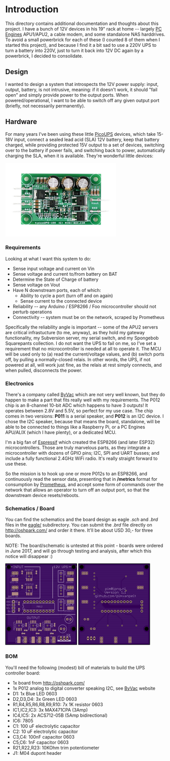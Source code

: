 # Introduction

This directory contains additional documentation and thoughts about this project.
I have a bunch of 12V devices in his 19" rack at home -- largely [PC Engines](http://www.pcengines.ch/)
APU1/APU2, a cable modem, and some standalone NAS harddrives. To avoid a 
small powerbrick for each of these (I counted 8 of them when I started this
project), and because I find it a bit sad to use a 220V UPS to turn a
battery into 220V, just to turn it back into 12V DC again by a powerbrick,
I decided to consolidate.

## Design

I wanted to design a system that introspects the 12V power supply: input, output, battery,
is not intrusive, meaning: if it doesn't work, it should "fail open" and simply provide
power to the output ports. When powered/operational, I want to be able to switch off
any given output port (briefly, not necessarily permanently).

## Hardware

For many years I've been using these little [PicoUPS](http://www.mini-box.com/picoUPS-100-12V-DC-micro-UPS-system-battery-backup-system)
devices, which take 15-18V input, connect a sealed lead acid (SLA) 12V battery,
keep that battery charged, while providing protected 15V output to a set of
devices, switching over to the battery if power fails, and switching back
to power, automatically charging the SLA, when it is available. They're
wonderful little devices:

![PicoUPS-100](picoups.jpg)

### Requirements

Looking at what I want this system to do:

*   Sense input voltage and current on Vin
*   Sense voltage and current to/from battery on BAT
*   Determine the State of Charge of battery
*   Sense voltage on Vout
*   Have N downstream ports, each of which:
    *   Ability to cycle a port (turn off and on again)
    *   Sense current to the connected device
*   Reliability -- any Arduino / ESP8266 / Foo microcontroller should not perturb operations
*   Connectivity -- system must be on the network, scraped by Prometheus

Specifically the reliability angle is important -- some of the APU2 servers
are critical infrastucture (to me, anyway), as they hold my gateway
functionality, my Subversion server, my serial switch, and my Spongebob
Squarepants collection. I do not want the UPS to fail on me, so I've set
a requirement that no microcontroller is needed at all to operate it. The
MCU will be used only to (a) read the current/voltage values, and (b)
switch ports off, by pulling a normally-closed relais. In other words, the
UPS, if not powered at all, will work just fine, as the relais at rest
simply connects, and when pulled, disconnects the power.

### Electronics

There's a company called [ByVac](http://www.pichips.co.uk/index.php/P011_ADC)
which are not very well known, but they do happen to make a part that fits
really well with my requirements. The P012 chip is an 8-channel 10-bit ADC
which happens to have 3 outputs! It operates between 2.8V and 5.5V, so perfect
for my use case. The chip comes in two versions: **P011** is a serial speaker,
and **P012** is an I2C device. I chose the I2C speaker, because that means
the board, standalone, will be able to be connected to things like a Raspberry
Pi, or a PC Engines APU/ALIX (which I have plenty), or a dedicated MCU.

I'm a big fan of [Espressif](http://www.espressif.com/) which created the
ESP8266 (and later ESP32) microcontrollers. Those are truly marvelous parts,
as they integrate a microcontroller with dozens of GPIO pins; I2C, SPI and
UART busses; and include a fully functional 2.4GHz WiFi radio. It's really
straight forward to use these.

So the mission is to hook up one or more P012s to an ESP8266, and continuously
read the sensor data, presenting that in **/metrics** format for consumption
by [Prometheus](http://prometheus.io/), and accept some form of commands
over the network that allows an operator to turn off an output port, so that
the downstream device resets/reboots.

### Schematics / Board

You can find the schematics and the board design as eagle _.sch_ and _.brd_
files in the [eagle/](eagle/) subdirectory. You can submit the _.brd_ file
directly on http://oshpark.com/ and order it there. It'll be about USD 30,-
for three boards.

NOTE: The board/schematic is untested at this point - boards were ordered
in June 2017, and will go through testing and analysis, after which this
notice will disappear :)

![PCB Top](version1-top.png)
![PCB Bottom](version1-bottom.png)

### BOM

You'll need the following (modest) bill of materials to build the UPS
controller board:

*   1x board from http://oshpark.com/
*   1x P012 analog to digital converter speaking I2C, see [ByVac](http://www.pichips.co.uk/index.php/P011_ADC) website
*   D1: 1x Blue LED 0603
*   D2,D3,D4: 3x Green LED 0603
*   R1,R4,R5,R6,R8,R9,R10: 7x 1K resistor 0603
*   IC1,IC2,IC3: 3x MAX471CPA (3Amp)
*   IC4,IC5: 2x ACS712-05B (5Amp bidirectional)
*   IC6: 7805
*   C1: 100 uF electrolytic capacitor
*   C2: 10 uF electrolytic capacitor
*   C3,C4: 100nF capacitor 0603
*   C5,C6: 1nF capacitor 0603
*   R21,R22,R23: 10KOhm trim potentiometer
*   J1: M04 dupont header
